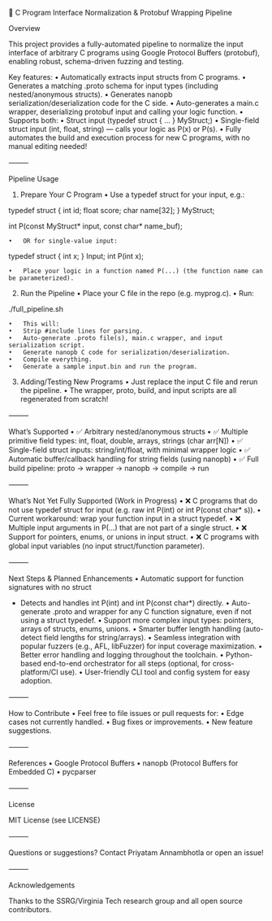 🚀 C Program Interface Normalization & Protobuf Wrapping Pipeline

Overview

This project provides a fully-automated pipeline to normalize the input interface of arbitrary C programs using Google Protocol Buffers (protobuf), enabling robust, schema-driven fuzzing and testing.

Key features:
	•	Automatically extracts input structs from C programs.
	•	Generates a matching .proto schema for input types (including nested/anonymous structs).
	•	Generates nanopb serialization/deserialization code for the C side.
	•	Auto-generates a main.c wrapper, deserializing protobuf input and calling your logic function.
	•	Supports both:
	•	Struct input (typedef struct { ... } MyStruct;)
	•	Single-field struct input (int, float, string) — calls your logic as P(x) or P(s).
	•	Fully automates the build and execution process for new C programs, with no manual editing needed!

⸻

Pipeline Usage

1. Prepare Your C Program
	•	Use a typedef struct for your input, e.g.:

typedef struct {
    int id;
    float score;
    char name[32];
} MyStruct;

int P(const MyStruct* input, const char* name_buf);


	•	OR for single-value input:

typedef struct { int x; } Input;
int P(int x);


	•	Place your logic in a function named P(...) (the function name can be parameterized).

2. Run the Pipeline
	•	Place your C file in the repo (e.g. myprog.c).
	•	Run:

./full_pipeline.sh


	•	This will:
	•	Strip #include lines for parsing.
	•	Auto-generate .proto file(s), main.c wrapper, and input serialization script.
	•	Generate nanopb C code for serialization/deserialization.
	•	Compile everything.
	•	Generate a sample input.bin and run the program.

3. Adding/Testing New Programs
	•	Just replace the input C file and rerun the pipeline.
	•	The wrapper, proto, build, and input scripts are all regenerated from scratch!

⸻

What’s Supported
	•	✅ Arbitrary nested/anonymous structs
	•	✅ Multiple primitive field types: int, float, double, arrays, strings (char arr[N])
	•	✅ Single-field struct inputs: string/int/float, with minimal wrapper logic
	•	✅ Automatic buffer/callback handling for string fields (using nanopb)
	•	✅ Full build pipeline: proto → wrapper → nanopb → compile → run

⸻

What’s Not Yet Fully Supported (Work in Progress)
	•	❌ C programs that do not use typedef struct for input (e.g. raw int P(int) or int P(const char* s)).
	•	Current workaround: wrap your function input in a struct typedef.
	•	❌ Multiple input arguments in P(...) that are not part of a single struct.
	•	❌ Support for pointers, enums, or unions in input struct.
	•	❌ C programs with global input variables (no input struct/function parameter).

⸻

Next Steps & Planned Enhancements
	•	Automatic support for function signatures with no struct
- Detects and handles int P(int) and int P(const char*) directly.
	•	Auto-generate .proto and wrapper for any C function signature, even if not using a struct typedef.
	•	Support more complex input types: pointers, arrays of structs, enums, unions.
	•	Smarter buffer length handling (auto-detect field lengths for string/arrays).
	•	Seamless integration with popular fuzzers (e.g., AFL, libFuzzer) for input coverage maximization.
	•	Better error handling and logging throughout the toolchain.
	•	Python-based end-to-end orchestrator for all steps (optional, for cross-platform/CI use).
	•	User-friendly CLI tool and config system for easy adoption.

⸻

How to Contribute
	•	Feel free to file issues or pull requests for:
	•	Edge cases not currently handled.
	•	Bug fixes or improvements.
	•	New feature suggestions.

⸻

References
	•	Google Protocol Buffers
	•	nanopb (Protocol Buffers for Embedded C)
	•	pycparser

⸻

License

MIT License (see LICENSE)

⸻

Questions or suggestions?
Contact Priyatam Annambhotla or open an issue!

⸻

Acknowledgements

Thanks to the SSRG/Virginia Tech research group and all open source contributors.

